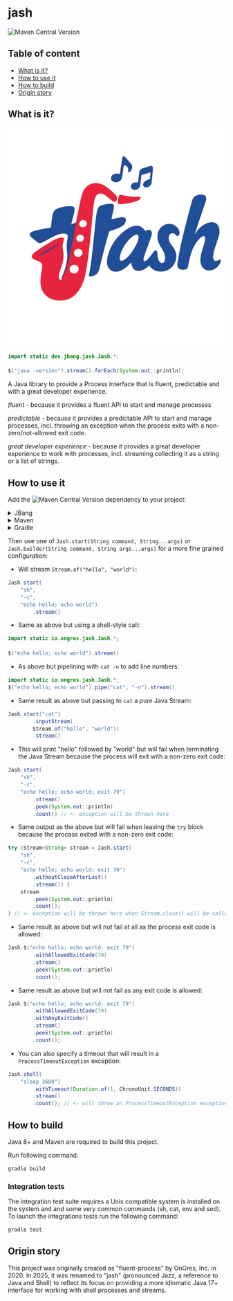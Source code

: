 # jash

![Maven Central Version](https://img.shields.io/maven-central/v/dev.jbang/jash)


## Table of content

* [What is it?](#what-is-it)
* [How to use it](#how-to-use-it)
* [How to build](#how-to-build)
* [Origin story](#origin-story)

## What is it?

![Jash Logo](images/jash_logo.png)

```java
import static dev.jbang.jash.Jash.*;

$("java -version").stream().forEach(System.out::println);
```

A Java library to provide a Process interface that is fluent, predictable and with a great developer experience.

*fluent* - because it provides a fluent API to start and manage processes

*predictable* - because it provides a predictable API to start and manage processes, incl. throwing an exception when the process exits with a non-zero/not-allowed exit code.

*great developer experience* - because it provides a great developer experience to work with processes, incl. streaming collecting it as a string or a list of strings.

## How to use it

Add the ![Maven Central Version](https://img.shields.io/maven-central/v/dev.jbang/jash) dependency to your project:

<details>
<summary>JBang</summary>

```java
//DEPS dev.jbang:jash:RELEASE
```
</details>

<details>
<summary>Maven</summary>

```xml
<dependency>
	<groupId>dev.jbang</groupId>
	<artifactId>jash</artifactId>
	<version>RELEASE</version>
</dependency>
```
</details>

<details>
<summary>Gradle</summary>

```groovy
dependencies {
	implementation 'dev.jbang:jash:RELEASE'
}
```
</details>


Then use one of `Jash.start(String command, String...args)` or `Jash.builder(String command, String args...args)` for a more fine grained configuration:

* Will stream `Stream.of("hello", "world")`:

```java
Jash.start(
	"sh",
	"-c",
	"echo hello; echo world")
		.stream()
```

* Same as above but using a shell-style call:

```java
import static io.ongres.jash.Jash.*;

$("echo hello; echo world").stream()
```

* As above but pipelining with `cat -n` to add line numbers:

```java
import static io.ongres.jash.Jash.*;
$("echo hello; echo world").pipe("cat", "-n").stream()
```

* Same result as above but passing to `cat` a pure Java Stream:

```java
Jash.start("cat")
		.inputStream(
		Stream.of("hello", "world"))
		.stream()
```

* This will print "hello" followed by "world" but will fail when terminating the Java Stream because the process will exit with a non-zero exit code:

```java
Jash.start(
	"sh",
	"-c",
	"echo hello; echo world; exit 79")
		.stream()
		.peek(System.out::println)
		.count() // <- exception will be thrown here
```

* Same output as the above but will fail when leaving the `try` block because the process exited with a non-zero exit code:

```java
try (Stream<String> stream = Jash.start(
	"sh",
	"-c",
	"echo hello; echo world; exit 79")
		.withoutCloseAfterLast()
		.stream()) {
	stream
		.peek(System.out::println)
		.count();
} // <- exception will be thrown here when Stream.close() will be called
```

* Same result as above but will not fail at all as the process exit code is allowed:

```java
Jash.$("echo hello; echo world; exit 79")
		.withAllowedExitCode(79)
		.stream()
		.peek(System.out::println)
		.count();
```

* Same result as above but will not fail as any exit code is allowed:

```java
Jash.$("echo hello; echo world; exit 79")
		.withAllowedExitCode(79)
		.withAnyExitCode()
		.stream()
		.peek(System.out::println)
		.count();
```

* You can also specify a timeout that will result in a `ProcessTimeoutException` exception:

```java
Jash.shell(
	"sleep 3600")
		.withTimeout(Duration.of(1, ChronoUnit.SECONDS))
		.stream()
		.count(); // <- will throw an ProcessTimeoutException exception
```

## How to build

Java 8+ and Maven are required to build this project.

Run following command:

```bash
gradle build
```

### Integration tests

The integration test suite requires a Unix compatible system is installed on the system and and
some very common commands (sh, cat, env and sed).
To launch the integrations tests run the following command:

```bash
gradle test
```

## Origin story

This project was originally created as "fluent-process" by OnGres, Inc. in 2020. In 2025, it was renamed to "jash" (pronounced Jazz, a reference to Java and Shell) to reflect its focus on providing a more idiomatic Java 17+ interface for working with shell processes and streams.
